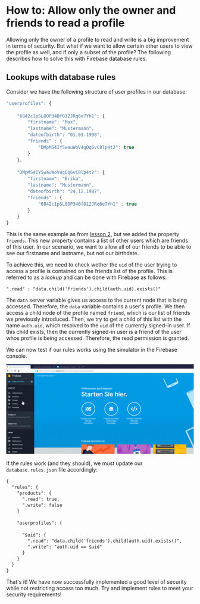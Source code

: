 # How to: Allow only the owner and friends to read a profile

Allowing only the owner of a profile to read and write is a big improvement in terms of security. But what if we want to allow certain other users to view the profile as well, and if only a subset of the profile? The following describes how to solve this with Firebase database rules.

## Lookups with database rules

Consider we have the following structure of user profiles in our database:

```javascript
"userprofiles": {

    "6842c1pSL8OP34Bf812JRq6e7Yh1": {
        "firstname": "Max",
        "lastname": "Mustermann",
        "dateofbirth": "01.01.1990",
        "friends" : {
            "DMpMS4IY5wauWoV4gOq6vC8lp4t2": true
        }
    },
    
    "DMpMS4IY5wauWoV4gOq6vC8lp4t2": {
        "firstname": "Erika",
        "lastname": "Mustermann",
        "dateofbirth": "24.12.1987",
        "friends" : {
            "6842c1pSL8OP34Bf812JRq6e7Yh1" : true
        }
    }
}

```

This is the same example as from [lesson 2](../lesson_02_allow_only_owner/userprofiles.json), but we added the property `friends`. This new property contains a list of other users which are friends of this user. In our scenario, we want to allow all of our friends to be able to see our firstname and lastname, but not our birthdate.

To achieve this, we need to check wether the `uid` of the user trying to access a profile is contained on the friends list of the profile. This is referred to as a *lookup* and can be done with Firebase as follows:

```
".read" : "data.child('friends').child(auth.uid).exists()"
```

The `data` server variable gives us access to the current node that is being accessed. Therefore, the `data` variable contains a user's profile. We then access a child node of the profile named `friend`, which is our list of friends we previously introduced. Then, we try to get a child of this list with the name `auth.uid`, which resolved to the `uid` of the currently signed-in user. If this child exists, then the currently signed-in user is a friend of the user whos profile is being accessed. Therefore, the read permission is granted.

We can now test if our rules works using the simulator in the Firebase console.

![The Firebase rules simulator](/media/firebase-rules-simulator.gif)

If the rules work (and they should), we must update our `database.rules.json` file accordingly:

```
{
  "rules": {
    "products": {
      ".read": true,
      ".write": false
    }
    
    "userprofiles": {

      "$uid": {
        ".read": "data.child('friends').child(auth.uid).exists()",
        ".write": "auth.uid == $uid"
      }
    }
  }
}
```

That's it! We have now successfully implemented a good level of security while not restricting access too much. Try and implement rules to meet your security requirements!